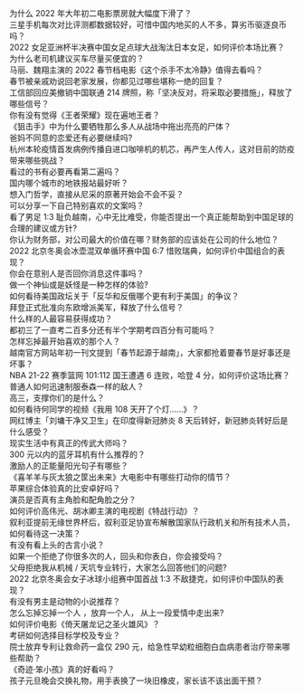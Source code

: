 为什么 2022 年大年初二电影票房就大幅度下滑了？  
三星手机每次对比评测都数据较好，可惜中国内地买的人不多，算劣币驱逐良币吗？  
2022 女足亚洲杯半决赛中国女足点球大战淘汰日本女足，如何评价本场比赛？  
为什么老司机建议买车尽量买便宜的？  
马丽、魏翔主演的 2022 春节档电影《这个杀手不太冷静》值得去看吗？  
春节被亲戚劝说回老家发展，你都见过哪些堪称一绝的回复？  
工信部回应美撤销中国联通 214 牌照，称「坚决反对，将采取必要措施」，释放了哪些信号？  
你有没有觉得《王者荣耀》现在遍地王者？  
《狙击手》中为什么要牺牲那么多人从战场中拖出亮亮的尸体？  
爸妈不同意的恋爱还有必要继续吗?  
杭州本轮疫情首发病例传播自进口咖啡机的机芯，再产生人传人，这对目前的防疫带来哪些挑战？  
看过的书有必要再看第二遍吗？  
国内哪个城市的地铁报站最好听？  
想入门哲学，直接从尼采的原著开始会不会不妥？  
可以分享一下自己特别喜欢的文案吗？  
看了男足 1:3 耻负越南，心中无比难受，你能否提出一个真正能帮助到中国足球的合理的建议或方针?  
你认为财务部，对公司最大的价值在哪？财务部的应该处在公司的什么地位？  
2022 北京冬奥会冰壶混双单循环赛中国 6:7 惜败瑞典，如何评价中国组合的表现？  
你会在意别人是否回你消息这件事吗？  
做一个神仙或是妖怪是一种怎样的体验?  
如何看待美国政坛关于「反华和反俄哪个更有利于美国」的争议？  
拜登正式批准向东欧增派美军，释放了什么信号？  
什么样的人最容易获得成功？  
都初三了一直考二百多分还有半个学期考四百分有可能吗？  
怎样忘掉最开始喜欢的那个人？  
越南官方网站年初一刊文提到「春节起源于越南」，大家都抢着要春节是好事还是坏事？  
NBA 21-22 赛季篮网 101:112 国王遭遇 6 连败，哈登 4 分，如何评价这场比赛？  
普通人如何迅速制服泰森一样的敌人？  
高三，支撑你们的是什么？  
如何看待何同学的视频《我用 108 天开了个灯......》？  
网红博主「刘墉干净又卫生」在印度得新冠肺炎 8 天后转好，新冠肺炎转好后是什么感受？  
现实生活中有真正的传武大师吗？  
300 元以内的蓝牙耳机有什么推荐的？  
激励人的正能量阳光句子有哪些？  
《喜羊羊与灰太狼之筐出未来》大电影中有哪些打动你的情节？  
苹果综合体验真的比安卓好吗？  
演员是否真有主角脸和配角脸之分？  
如何评价高伟光、胡冰卿主演的电视剧《特战行动》？  
叙利亚提前无缘世界杯后，叙利亚足协宣布解散国家队行政机关和所有技术人员，如何看待这一决策？  
有没有看上头的古言小说？  
如果一个拒绝了你很多次的人，回头和你表白，你会接受吗？  
父母拒绝我从机械 / 天坑专业转行，大家怎么回答他们的问题?  
2022 北京冬奥会女子冰球小组赛中国首战 1:3 不敌捷克，如何评价中国队的表现？  
有没有男主是动物的小说推荐？  
怎么忘掉忘掉一个人 ，放弃一个人， 从上一段爱情中走出来?  
如何评价电影《倚天屠龙记之圣火雄风》？  
考研如何选择目标学校及专业？  
院士放弃专利让救命药一盒仅 290 元，给急性早幼粒细胞白血病患者治疗带来哪些帮助？  
《奇迹·笨小孩》真的好看吗？  
孩子元旦晚会交换礼物，用手表换了一块旧橡皮，家长该不该出面干预？  
